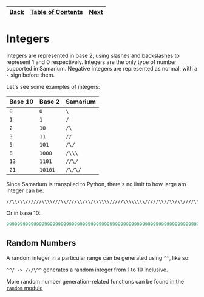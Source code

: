 [Back](00variables.md) | [Table of Contents](tableofcontents.md) | [Next](02operators.md)
---                    | ---                                     | ---

# Integers

Integers are represented in base 2, using slashes and backslashes to represent 1 and 0 respectively.
Integers are the only type of number supported in Samarium.
Negative integers are represented as normal, with a `-` sign before them.

Let's see some examples of integers:

Base 10 | Base 2  | Samarium
---     | ---     | ---
`0`     | `0`     | `\`
`1`     | `1`     | `/`
`2`     | `10`    | `/\`
`3`     | `11`    | `//`
`5`     | `101`   | `/\/`
`8`     | `1000`  | `/\\\`
`13`    | `1101`  | `//\/`
`21`    | `10101` | `/\/\/`

Since Samarium is transpiled to Python, there's no limit to how large am integer can be:

```
//\\/\\//////\\\\///\\////\\/\\/\\\\\\/////\\\\\\\\/////\\//\\/\\////\\////////\\////\\///\\\\\\\\//\\\\//\\///\\/\\\\\\/\\////\\//\\\\/\\\\/\\////\\/////\\/\\\\/\\\\\\\\\\//\\\\\\//\\\\/\\/\\\\//\\\\\\///\\/\\\\\\/\\\\\\/\\\\///\\//\\\\/\\\\//\\\\///\\//\\\\\\\\\\\\////////////////////////////////////////////////////////////////////////////////
```

Or in base 10:

```py
99999999999999999999999999999999999999999999999999999999999999999999999999999999
```

## Random Numbers

A random integer in a particular range can be generated using `^^`, like so:

`^^/ -> /\/\^^` generates a random integer from 1 to 10 inclusive.

More random number generation-related functions can be found in the [`random` module](17stdrandom.md)
